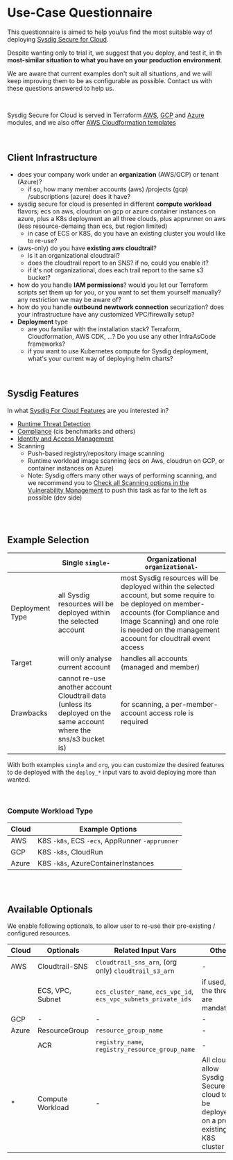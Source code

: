 # Use-Case Questionnaire

This questionnaire is aimed to help you/us find the most suitable way of deploying [Sysdig Secure for Cloud](https://docs.sysdig.com/en/docs/installation/sysdig-secure-for-cloud/).

Despite wanting only to trial it, we suggest that you deploy, and test it, in th **most-similar situation to what
you have on your production environment**.

We are aware that current examples don't suit all situations, and we will keep improving them to be as configurable as possible.
Contact us with these questions answered to help us.

<br/>

Sysdig Secure for Cloud is served in Terraform [AWS](https://github.com/sysdiglabs/terraform-aws-secure-for-cloud), [GCP](https://github.com/sysdiglabs/terraform-google-secure-for-cloud) and [Azure](https://github.com/sysdiglabs/terraform-azurerm-secure-for-cloud)
modules, and we also offer [AWS Cloudformation templates](https://github.com/sysdiglabs/aws-templates-secure-for-cloud)

<br/>

## Client Infrastructure

- does your company work under an **organization** (AWS/GCP) or tenant (Azure)?
  - if so, how many member accounts (aws) /projects (gcp) /subscriptions (azure) does it have?
- sysdig secure for cloud is presented in different **compute workload** flavors; ecs on aws, cloudrun on gcp or azure container instances on azure, plus a K8s deployment an all three clouds, plus apprunner on aws (less resource-demaing than ecs, but region limited)
    - in case of ECS or K8S, do you have an existing cluster you would like to re-use?
- (aws-only) do you have **existing aws cloudtrail**?
    - is it an organizational cloudtrail?
    - does the cloudtrail report to an SNS? if no, could you enable it?
    - if it's not organizational, does each trail report to the same s3 bucket?
- how do you handle **IAM permissions**? would you let our Terraform scripts set them up for you, or you want to set them yourself manually? any restriction we may be aware of?
- how do you handle **outbound newtwork connection** securization? does your infrastructure have any customized VPC/firewally setup?
- **Deployment** type
  - are you familiar with the installation stack? Terraform, Cloudformation, AWS CDK, ...? Do you use any other InfraAsCode frameworks?
  - if you want to use Kubernetes compute for Sysdig deployment, what's your current way of deploying helm charts?

<br/>

## Sysdig Features

In what [Sysdig For Cloud Features](https://docs.sysdig.com/en/docs/sysdig-secure/sysdig-secure-for-cloud/) are you interested in?

- [Runtime Threat Detection](https://docs.sysdig.com/en/docs/sysdig-secure/insights/)
- [Compliance](https://docs.sysdig.com/en/docs/sysdig-secure/posture/compliance/compliance-unified-/) (cis benchmarks and others)
- [Identity and Access Management](https://docs.sysdig.com/en/docs/sysdig-secure/posture/permissions-and-entitlements/)
- Scanning
  - Push-based registry/repository image scanning
  - Runtime workload image scanning (ecs on Aws, cloudrun on GCP, or container instances on Azure)
  - Note: Sysdig offers many other ways of performing scanning, and we recommend you to [Check all Scanning options in the Vulnerability Management](https://docs.sysdig.com/en/docs/sysdig-secure/vulnerabilities/) to push this task as far to the left as possible (dev side)


<br/><br/>

## Example Selection


|                   | Single  `single-`                                                          |  Organizational `organizational-` |
| --| -- | -- |
| Deployment Type   | all Sysdig resources will be deployed within the selected account |  most Sysdig resources will be deployed within the selected account, but some require to be deployed on member-accounts (for Compliance and Image Scanning) and one role is needed on the management account for cloudtrail event access |
| Target          | will only analyse current account                                 |  handles all accounts (managed and member)
| Drawbacks         | cannot re-use another account Cloudtrail data (unless its deployed on the same account where the sns/s3 bucket is) | for scanning, a per-member-account access role is required

With both examples `single` and `org`, you can customize the desired features to de deployed with the `deploy_*` input vars to avoid deploying more than wanted.

<br/>

### Compute Workload Type

| Cloud | Example Options |
| - | - | 
| AWS | K8S `-k8s`, ECS `-ecs`, AppRunner `-apprunner` | 
| GCP | K8S `-k8s`, CloudRun |
| Azure | K8S `-k8s`, AzureContainerInstances |

<br/><br/>

## Available Optionals

We enable following optionals, to allow user to re-use their pre-existing / configured resources.

|  Cloud |  Optionals | Related Input Vars | Other |
| -- | --| -- | -- | 
| AWS  | Cloudtrail-SNS | `cloudtrail_sns_arn`, (org only) `cloudtrail_s3_arn` | - |
| | ECS, VPC, Subnet | `ecs_cluster_name`, `ecs_vpc_id`, `ecs_vpc_subnets_private_ids` | if used, the three are mandatory  |
| GCP | - | - | - |
| Azure | ResourceGroup | `resource_group_name` | - |
| | ACR | `registry_name`, `registry_resource_group_name` | - | 
| * | Compute Workload | - | All clouds allow Sysdig Secure for cloud to be deployed on a pre-existing K8S cluster| 
